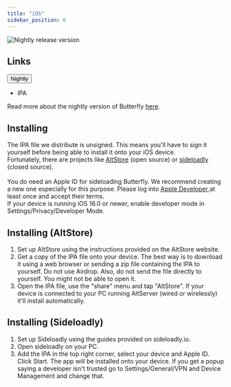 ```yaml
---
title: "iOS"
sidebar_position: 6
---
```


![Nightly release version](https://img.shields.io/badge/dynamic/yaml?color=f7d28c&label=Nightly&query=%24.version&url=https%3A%2F%2Fraw.githubusercontent.com%2FLinwoodDev%2Fbutterfly%2Fnightly%2Fapp%2Fpubspec.yaml&style=for-the-badge)

## Links
<div className="dropdown dropdown--hoverable margin--sm">
  <button className="button button--outline button--danger button--lg">Nightly</button>
  <ul className="dropdown__menu">
    <li>
      <DownloadButton className="dropdown__link" href="https://github.com/LinwoodDev/butterfly/releases/download/nightly/linwood-butterfly-ios.zip">
        IPA
      </DownloadButton>
    </li>
  </ul>
</div>
</div>

Read more about the nightly version of Butterfly [here](/nightly).

## Installing

The IPA file we distribute is unsigned. This means you'll have to sign it yourself before being able to install it onto your iOS device. \
Fortunately, there are projects like <a href="https://altstore.io">AltStore</a> (open source) or <a href="https://sideloadly.io">sideloadly</a> (closed source). \
\
You do need an Apple ID for sideloading Butterfly. We recommend creating a new one especially for this purpose. Please log into <a href="https://developer.apple.com"> Apple Developer </a> at least once and accept their terms.
\
If your device is running iOS 16.0 or newer, enable developer mode in Settings/Privacy/Developer Mode.

## Installing (AltStore)
1. Set up AltStore using the instructions provided on the AltStore website.
2. Get a copy of the IPA file onto your device. The best way is to download it using a web browser or sending a zip file containing the IPA to yourself. Do not use Airdrop. Also, do not send the file directly to yourself. You might not be able to open it.
3. Open the IPA file, use the "share" menu and tap "AltStore". If your device is connected to your PC running AltServer (wired or wirelessly) it'll install automatically.

## Installing (Sideloadly)
1. Set up Sideloadly using the guides provided on sideloadly.io.
2. Open sideloadly on your PC.
3. Add the IPA in the top right corner, select your device and Apple ID. Click Start. The app will be installed onto your device.
If you get a popup saying a developer isn't trusted go to Settings/General/VPN and Device Management and change that.
